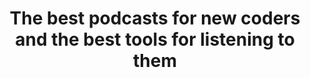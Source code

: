 ---
layout: post
title: The best podcasts for new coders and the best tools for listening to them
external: yes
host: Medium
link: https://medium.freecodecamp.com/the-best-podcasts-for-new-coders-and-the-best-tools-for-listening-to-them-df393b1c8dc#.i3nmajtli
excerpt: I compiled a list of 15 great podcasts for people learning to code and some apps that you can use to subscribe and listen to them
teaser: podcast.jpeg
---